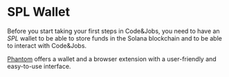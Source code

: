 # SPL Wallet


Before you start taking your first steps in Code&Jobs, you need to have an *SPL* wallet to be able to store funds in the Solana blockchain and to be able to interact with Code&Jobs.

[Phantom](https://phantom.app/) offers a wallet and a browser extension with a user-friendly and easy-to-use interface.